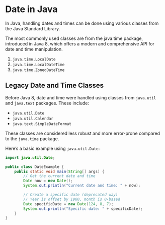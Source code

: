 # Date in Java

In Java, handling dates and times can be done using various classes from the Java Standard Library.

The most commonly used classes are from the java.time package, introduced in Java 8, which offers a modern and comprehensive API for date and time manipulation.

1. `java.time.LocalDate`
2. `java.time.LocalDateTime`
3. `java.time.ZonedDateTime`

## Legacy Date and Time Classes

Before Java 8, date and time were handled using classes from `java.util` and `java.text` packages. These include:

- `java.util.Date`
- `java.util.Calendar`
- `java.text.SimpleDateFormat`

These classes are considered less robust and more error-prone compared to the `java.time` package.

Here’s a basic example using `java.util.Date`:

```java
import java.util.Date;

public class DateExample {
    public static void main(String[] args) {
        // Get the current date and time
        Date now = new Date();
        System.out.println("Current date and time: " + now);

        // Create a specific date (deprecated way)
        // Year is offset by 1900, month is 0-based
        Date specificDate = new Date(124, 8, 7);
        System.out.println("Specific date: " + specificDate);
    }
}
```